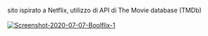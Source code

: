 sito ispirato a Netflix, utilizzo di API di The Movie database (TMDb)
</br>
</br>
<a href="https://ibb.co/LtypKh9"><img src="https://i.ibb.co/xjb5Z8z/Screenshot-2020-07-07-Boolflix-1.jpg" alt="Screenshot-2020-07-07-Boolflix-1" border="0"></a>
